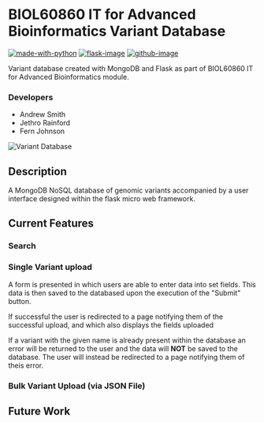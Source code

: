 # BIOL60860 IT for Advanced Bioinformatics Variant Database
[![made-with-python][python-image]][python-url] [![flask-image]][flask-url] [![github-image]][github-url] 

Variant database created with MongoDB and Flask as part of BIOL60860 IT for Advanced Bioinformatics module.

### Developers

- Andrew Smith
- Jethro Rainford
- Fern Johnson

![Variant Database](static/variantDb.jpg)

## Description

A MongoDB NoSQL database of genomic variants accompanied by a user interface designed within the flask micro web framework.

## Current Features

### Search

### Single Variant upload

A form is presented in which users are able to enter data into set fields. This data is then saved to the databased upon the execution of the "Submit" button. 

If successful the user is redirected to a page notifying them of the successful upload, and which also displays the fields uploaded

If a variant with the given name is already present within the database an error will be returned to the user and the data will **NOT** be saved to the database. The user will instead be redirected to a page notifying them of theis error.

### Bulk Variant Upload (via JSON File)

## Future Work



[python-image]: https://img.shields.io/badge/Made%20with-Python-1f425f.svg
[python-url]: https://www.python.org/
[flask-image]: https://img.shields.io/static/v1?label=Made%20with&message=Flask&color=<green>
[flask-url]: https://github.com/pallets/flask
[github-image]: https://img.shields.io/static/v1?label=GitHub&message=Repo&color=blue
[github-url]: https://github.com/jethror1/biol60860_variant_db